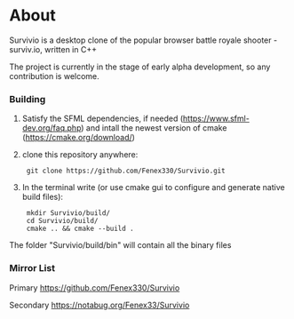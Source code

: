 # About

Survivio is a desktop clone of the popular browser battle royale shooter - surviv.io, written in C++

The project is currently in the stage of early alpha development, so any contribution is welcome.



### Building

1) Satisfy the SFML dependencies, if needed (https://www.sfml-dev.org/faq.php)
   and intall the newest version of cmake (https://cmake.org/download/)

2) clone this repository anywhere:

        git clone https://github.com/Fenex330/Survivio.git

3) In the terminal write (or use cmake gui to configure and generate native build files):

        mkdir Survivio/build/
        cd Survivio/build/
        cmake .. && cmake --build .


The folder "Survivio/build/bin" will contain all the binary files



### Mirror List

Primary https://github.com/Fenex330/Survivio

Secondary https://notabug.org/Fenex33/Survivio